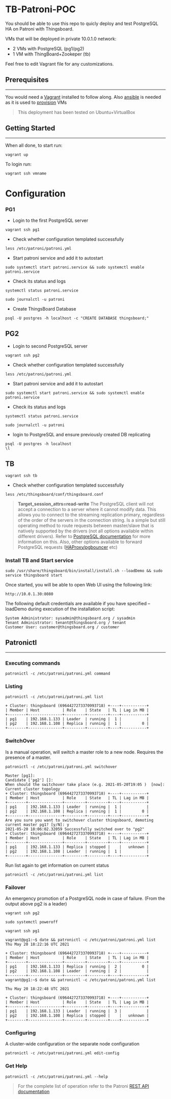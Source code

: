 # TB-Patroni-POC

You should be able to use this repo to quicly deploy and test PostgreSQL HA on Patroni with Thingsboard.

VMs that will be deployed in private 10.0.1.0 network:
- 2 VMs with PostgreSQL (pg1/pg2)
- 1 VM with ThingBoard+Zookeper (tb)

Feel free to edit Vagrant file for any customizations.

## Prerequisites
---
You would need a [Vagrant](https://www.vagrantup.com/docs/installation) installed to follow along.
Also [ansible](https://docs.ansible.com/ansible/latest/installation_guide/intro_installation.html) is needed as it is used to [provision](https://www.vagrantup.com/docs/provisioning/ansible_intro) VMs

>This deployment has been tested on Ubuntu+VirtualBox

## Getting Started
---

When all done, to start run:

```
vagrant up
```

To login run:

```
vagrant ssh vmname
```
# Configuration

### PG1

- Login to the first PostgreSQL server

```
vagrant ssh pg1
```
- Check whether configuration templated successfully

```
less /etc/patroni/patroni.yml
```
- Start patroni service and add it to autostart


```
sudo systemctl start patroni.service && sudo systemctl enable patroni.service
```
- Check its status and logs

```
systemctl status patroni.service
```

```
sudo journalctl -u patroni
```

- Create ThingsBoard Database

```
psql -U postgres -h localhost -c "CREATE DATABASE thingsboard;"
```

## PG2

- Login to second PostgreSQL server

```
vagrant ssh pg2
```
- Check whether configuration templated successfully

```
less /etc/patroni/patroni.yml
```

- Start patroni service and add it to autostart


```
sudo systemctl start patroni.service && sudo systemctl enable patroni.service
```
- Check its status and logs

```
systemctl status patroni.service
```

```
sudo journalctl -u patroni
```
- login to PostgreSQL and ensure previously created DB replicating

```
psql -U postgres -h localhost
\l
```

## TB

```
vagrant ssh tb
```

- Check whether configuration templated successfully

```
less /etc/thingsboard/conf/thingsboard.conf
```

> **Target_session_attrs=read-write**
The PostgreSQL client will not accept a connection to a server where it cannot modify data. This allows you to connect to the streaming replication primary, regardless of the order of the servers in the connection string. Is a simple but still operating method to route requests between master/slave that is natively supported by the drivers (not all options available within different drivers).
Refer to [PostgreSQL documentation](https://www.postgresql.org/docs/10/libpq-connect.html) for more information on this. Also, other options available to forward PostgreSQL requests ([HAProxy/pgbouncer](https://github.com/zalando/patroni/tree/master/extras/confd) etc)


### Install TB and Start service

```
sudo /usr/share/thingsboard/bin/install/install.sh --loadDemo && sudo service thingsboard start
```

Once started, you will be able to open Web UI using the following link:

```
http://10.0.1.30:8080

```

The following default credentials are available if you have specified –loadDemo during execution of the installation script:

```
System Administrator: sysadmin@thingsboard.org / sysadmin
Tenant Administrator: tenant@thingsboard.org / tenant
Customer User: customer@thingsboard.org / customer
```

## Patronictl
---

### Executing commands

```
patronictl -c /etc/patroni/patroni.yml command
```

### Listing

```
patronictl -c /etc/patroni/patroni.yml list

```
```
+ Cluster: thingsboard (6964427273370993718) +----+-----------+
| Member | Host          | Role    | State   | TL | Lag in MB |
+--------+---------------+---------+---------+----+-----------+
| pg1    | 192.168.1.133 | Leader  | running |  1 |           |
| pg2    | 192.168.1.108 | Replica | running |  1 |         0 |
+--------+---------------+---------+---------+----+-----------+
```

### SwitchOver

Is a manual operation, will switch a master role to a new node. Requires the presence of a master.

```
patronictl -c /etc/patroni/patroni.yml switchover
```
```
Master [pg1]: 
Candidate ['pg2'] []: 
When should the switchover take place (e.g. 2021-05-20T19:05 )  [now]: 
Current cluster topology
+ Cluster: thingsboard (6964427273370993718) +----+-----------+
| Member | Host          | Role    | State   | TL | Lag in MB |
+--------+---------------+---------+---------+----+-----------+
| pg1    | 192.168.1.133 | Leader  | running |  1 |           |
| pg2    | 192.168.1.108 | Replica | running |  1 |         0 |
+--------+---------------+---------+---------+----+-----------+
Are you sure you want to switchover cluster thingsboard, demoting current master pg1? [y/N]: y
2021-05-20 18:06:02.32059 Successfully switched over to "pg2"
+ Cluster: thingsboard (6964427273370993718) +----+-----------+
| Member | Host          | Role    | State   | TL | Lag in MB |
+--------+---------------+---------+---------+----+-----------+
| pg1    | 192.168.1.133 | Replica | stopped |    |   unknown |
| pg2    | 192.168.1.108 | Leader  | running |  1 |           |
+--------+---------------+---------+---------+----+-----------+
```

Run list again to get information on current status

```
patronictl -c /etc/patroni/patroni.yml list
```

### Failover

An emergency promotion of a PostgreSQL node in case of failure. (From the output above pg2 is a leader)

```
vagrant ssh pg2
```

```
sudo systemctl poweroff
```

```
vagrant ssh pg1
```
```
vagrant@pg1:~$ date && patronictl -c /etc/patroni/patroni.yml list
Thu May 20 18:22:16 UTC 2021

+ Cluster: thingsboard (6964427273370993718) +----+-----------+
| Member | Host          | Role    | State   | TL | Lag in MB |
+--------+---------------+---------+---------+----+-----------+
| pg1    | 192.168.1.133 | Replica | running |  2 |         0 |
| pg2    | 192.168.1.108 | Leader  | running |  2 |           |
+--------+---------------+---------+---------+----+-----------+
vagrant@pg1:~$ date && patronictl -c /etc/patroni/patroni.yml list

Thu May 20 18:22:48 UTC 2021

+ Cluster: thingsboard (6964427273370993718) +----+-----------+
| Member | Host          | Role    | State   | TL | Lag in MB |
+--------+---------------+---------+---------+----+-----------+
| pg1    | 192.168.1.133 | Leader  | running |  3 |           |
| pg2    | 192.168.1.108 | Replica | stopped |    |   unknown |
+--------+---------------+---------+---------+----+-----------+
```

### Configuring

A cluster-wide configuration or the separate node configuration

```
patronictl -c /etc/patroni/patroni.yml edit-config
```

### Get Help

```
patronictl -c /etc/patroni/patroni.yml --help
```

> For the complete list of operation refer to the Patroni [REST API documentation](https://patroni.readthedocs.io/en/latest/rest_api.html?highlight=patronictl)